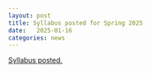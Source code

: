 ```yaml
---
layout: post
title: Syllabus posted for Spring 2025
date:   2025-01-16
categories: news
---
```


[Syllabus posted.](syllabus)
